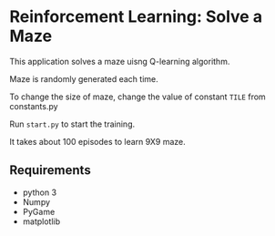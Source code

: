 # Reinforcement Learning: Solve a Maze
This application solves a maze uisng Q-learning algorithm.

Maze is randomly generated each time.

To change the size of maze, change the value of constant `TILE` from constants.py

Run `start.py` to start the training.

It takes about 100 episodes to learn 9X9 maze.

## Requirements
- python 3
- Numpy
- PyGame
- matplotlib

